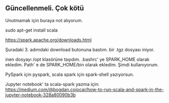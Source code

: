 ## Güncellenmeli. Çok kötü

Unutmamak için buraya not alıyorum.

sudo apt-get install scala

https://spark.apache.org/downloads.html

Şuradaki 3. adımdaki download butonuna bastım. bir .tgz dosyası iniyor.

inen dosyayı /opt klasörüne taşıdım.
.bashrc' ye SPARK_HOME olarak ekledim. Path' e de SPARK_HOME/bin olarak ekledim. Şimdi kullanıyorum.

PySpark için pyspark, scala spark için spark-shell yazıyorsun.

Jupyter notebook' ta scala-spark yazma için: https://medium.com/@bogdan.cojocar/how-to-run-scala-and-spark-in-the-jupyter-notebook-328a80090b3b